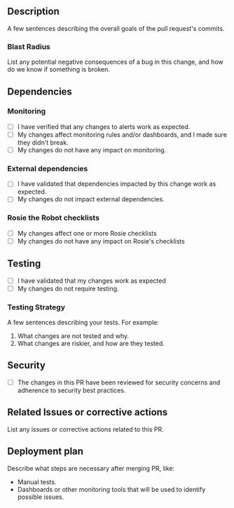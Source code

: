 ## Description
A few sentences describing the overall goals of the pull request's commits.

### Blast Radius
List any potential negative consequences of a bug in this change, and how do we know if something is broken.

## Dependencies
### Monitoring
- [ ] I have verified that any changes to alerts work as expected.
- [ ] My changes affect monitoring rules and/or dashboards, and I made sure they didn't break.
- [ ] My changes do not have any impact on monitoring.

### External dependencies
- [ ] I have validated that dependencies impacted by this change work as expected.
- [ ] My changes do not impact external dependencies.

### Rosie the Robot checklists
- [ ] My changes affect one or more Rosie checklists
- [ ] My changes do not have any impact on Rosie's checklists

## Testing
- [ ] I have validated that my changes work as expected
- [ ] My changes do not require testing.

### Testing Strategy
A few sentences describing your tests. For example:
1. What changes are not tested and why.
2. What changes are riskier, and how are they tested.

## Security
- [ ] The changes in this PR have been reviewed for security concerns and adherence to security best practices.

## Related Issues or corrective actions
List any issues or corrective actions related to this PR.

## Deployment plan
Describe what steps are necessary after merging PR, like:
- Manual tests.
- Dashboards or other monitoring tools that will be used to identify possible issues.
